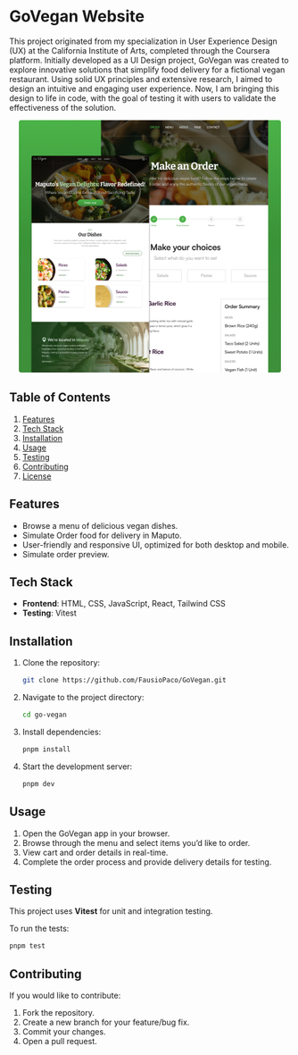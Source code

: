 # GoVegan Website

This project originated from my specialization in User Experience Design (UX) at the California Institute of Arts, completed through the Coursera platform. Initially developed as a UI Design project, GoVegan was created to explore innovative solutions that simplify food delivery for a fictional vegan restaurant. Using solid UX principles and extensive research, I aimed to design an intuitive and engaging user experience. Now, I am bringing this design to life in code, with the goal of testing it with users to validate the effectiveness of the solution.

<div style="text-align: center;">
  <img src="./public/go-vegan-cover.jpg" alt="Go vegan Mockups" width="470" />
</div>

## Table of Contents

1. [Features](#features)
2. [Tech Stack](#tech-stack)
3. [Installation](#installation)
4. [Usage](#usage)
5. [Testing](#testing)
6. [Contributing](#contributing)
7. [License](#license)

## Features

- Browse a menu of delicious vegan dishes.
- Simulate Order food for delivery in Maputo.
- User-friendly and responsive UI, optimized for both desktop and mobile.
- Simulate order preview.

## Tech Stack

- **Frontend**: HTML, CSS, JavaScript, React, Tailwind CSS
- **Testing**: Vitest

## Installation

1. Clone the repository:

   ```bash
   git clone https://github.com/FausioPaco/GoVegan.git
   ```

2. Navigate to the project directory:

   ```bash
   cd go-vegan
   ```

3. Install dependencies:

   ```bash
   pnpm install
   ```

4. Start the development server:

   ```bash
   pnpm dev
   ```

## Usage

1. Open the GoVegan app in your browser.
2. Browse through the menu and select items you’d like to order.
3. View cart and order details in real-time.
4. Complete the order process and provide delivery details for testing.

## Testing

This project uses **Vitest** for unit and integration testing.

To run the tests:

```bash
pnpm test
```

## Contributing

If you would like to contribute:

1. Fork the repository.
2. Create a new branch for your feature/bug fix.
3. Commit your changes.
4. Open a pull request.
